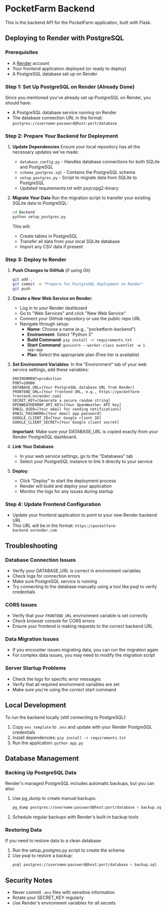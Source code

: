 # PocketFarm Backend

This is the backend API for the PocketFarm application, built with Flask.

## Deploying to Render with PostgreSQL

### Prerequisites

- A [Render](https://render.com/) account
- Your frontend application deployed (or ready to deploy)
- A PostgreSQL database set up on Render

### Step 1: Set Up PostgreSQL on Render (Already Done)

Since you mentioned you've already set up PostgreSQL on Render, you should have:
- A PostgreSQL database service running on Render
- The database connection URL in the format: `postgres://username:password@host:port/database`

### Step 2: Prepare Your Backend for Deployment

1. **Update Dependencies**
   Ensure your local repository has all the necessary updates we've made:
   - `database_config.py` - Handles database connections for both SQLite and PostgreSQL
   - `schema_postgres.sql` - Contains the PostgreSQL schema
   - `setup_postgres.py` - Script to migrate data from SQLite to PostgreSQL
   - Updated requirements.txt with psycopg2-binary

2. **Migrate Your Data**
   Run the migration script to transfer your existing SQLite data to PostgreSQL:

   ```bash
   cd Backend
   python setup_postgres.py
   ```

   This will:
   - Create tables in PostgreSQL
   - Transfer all data from your local SQLite database
   - Import any CSV data if present

### Step 3: Deploy to Render

1. **Push Changes to GitHub** (if using Git)
   ```bash
   git add .
   git commit -m "Prepare for PostgreSQL deployment on Render"
   git push
   ```

2. **Create a New Web Service on Render**:
   - Log in to your Render dashboard
   - Go to "Web Services" and click "New Web Service"
   - Connect your GitHub repository or use the public repo URL
   - Navigate through setup:
     - **Name**: Choose a name (e.g., "pocketfarm-backend")
     - **Environment**: Select "Python 3"
     - **Build Command**: `pip install -r requirements.txt`
     - **Start Command**: `gunicorn --worker-class eventlet -w 1 app:app`
     - **Plan**: Select the appropriate plan (Free tier is available)

3. **Set Environment Variables**:
   In the "Environment" tab of your web service settings, add these variables:
   
   ```
   ENVIRONMENT=production
   PORT=10000
   DATABASE_URL=[Your PostgreSQL database URL from Render]
   FRONTEND_URL=[Your frontend URL, e.g., https://pocketfarm-frontend.onrender.com]
   SECRET_KEY=[Generate a secure random string]
   OPENWEATHERMAP_API_KEY=[Your OpenWeather API key]
   EMAIL_USER=[Your email for sending notifications]
   EMAIL_PASSWORD=[Your email app password]
   GOOGLE_CLIENT_ID=[Your Google client ID]
   GOOGLE_CLIENT_SECRET=[Your Google client secret]
   ```

   **Important**: Make sure your DATABASE_URL is copied exactly from your Render PostgreSQL dashboard.

4. **Link Your Database**:
   - In your web service settings, go to the "Databases" tab
   - Select your PostgreSQL instance to link it directly to your service

5. **Deploy**:
   - Click "Deploy" to start the deployment process
   - Render will build and deploy your application
   - Monitor the logs for any issues during startup

### Step 4: Update Frontend Configuration

- Update your frontend application to point to your new Render backend URL
- This URL will be in the format: `https://pocketfarm-backend.onrender.com`

## Troubleshooting

### Database Connection Issues

- Verify your DATABASE_URL is correct in environment variables
- Check logs for connection errors
- Make sure PostgreSQL service is running
- Try connecting to the database manually using a tool like psql to verify credentials

### CORS Issues

- Verify that your `FRONTEND_URL` environment variable is set correctly
- Check browser console for CORS errors
- Ensure your frontend is making requests to the correct backend URL

### Data Migration Issues

- If you encounter issues migrating data, you can run the migration again
- For complex data issues, you may need to modify the migration script

### Server Startup Problems

- Check the logs for specific error messages
- Verify that all required environment variables are set
- Make sure you're using the correct start command

## Local Development

To run the backend locally (still connecting to PostgreSQL):

1. Copy `env_template` to `.env` and update with your Render PostgreSQL credentials
2. Install dependencies: `pip install -r requirements.txt`
3. Run the application: `python app.py`

## Database Management

### Backing Up PostgreSQL Data

Render's managed PostgreSQL includes automatic backups, but you can also:

1. Use pg_dump to create manual backups:
   ```bash
   pg_dump postgres://username:password@host:port/database > backup.sql
   ```

2. Schedule regular backups with Render's built-in backup tools

### Restoring Data

If you need to restore data to a clean database:

1. Run the setup_postgres.py script to create the schema
2. Use psql to restore a backup:
   ```bash
   psql postgres://username:password@host:port/database < backup.sql
   ```

## Security Notes

- Never commit `.env` files with sensitive information
- Rotate your SECRET_KEY regularly
- Use Render's environment variables for all secrets 